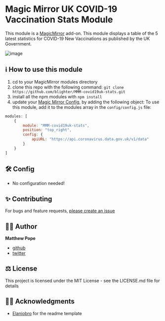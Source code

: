 # Magic Mirror UK COVID-19 Vaccination Stats Module
This module is a <a href="https://github.com/MichMich/MagicMirror">MagicMirror</a> add-on.
This module displays a table of the 5 latest statistics for COVID-19 New Vaccinations as published by the UK Government.

![image](https://user-images.githubusercontent.com/2239915/109556934-55b9f000-7acf-11eb-8bf3-385cd5a9f574.png)

## ℹ️ How to use this module
1. cd to your MagicMirror modules directory
1. clone this repo with the following command: `git clone https://github.com/blighter/MMM-covid19uk-stats.git`
1. install all the npm modules with `npm install`
1. update your [Magic Mirror Config](https://github.com/MichMich/MagicMirror/blob/master/config/config.js.sample), by adding the following object:
To use this module, add it to the modules array in the `config/config.js` file:

````javascript
modules: [
	{
		module: "MMM-covid19uk-stats",
		position: "top_right",
		config: {
			apiURL: "https://api.coronavirus.data.gov.uk/v1/data"
		}
	}
]
````


## 🛠️ Config
* No configuration needed!

## ✨ Contributing
For bugs and feature requests, [please create an issue](https://github.com/elaniobro/mmm-stocks/issues)

## 👨🏻 Author
**Matthew Pope**
* [github](https://github.com/blighter)
* [twitter](https://www.twitter.com/blighternet)

## ⚖️ License
This project is licensed under the MIT License - see the LICENSE.md file for details

## 🙏🏽 Acknowledgments
* [Elaniobro](https://github.com/Elaniobro) for the readme template
